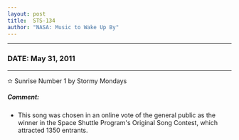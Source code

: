 ```yaml
---
layout: post
title:  STS-134
author: "NASA: Music to Wake Up By"
---
```


----
### DATE: May 31, 2011
----
✫ Sunrise Number 1 by Stormy Mondays

##### Comment:
* This song was chosen in an online vote of the general public as the winner in the Space Shuttle Program's Original Song Contest, which attracted 1350 entrants.
